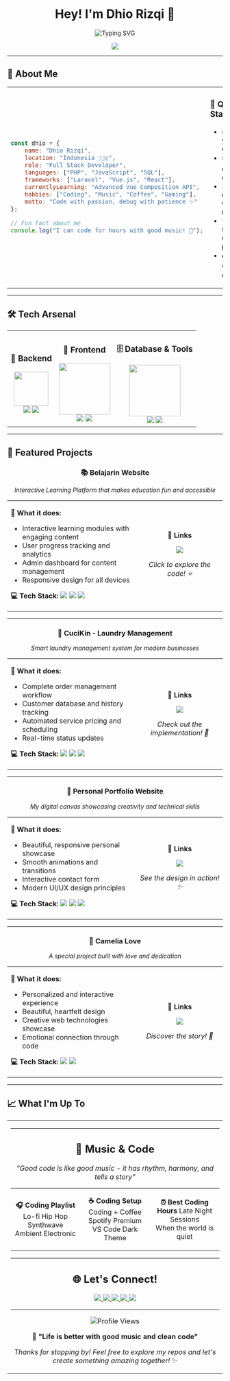 <div align="center">

# Hey! I'm Dhio Rizqi 👋

<img src="https://readme-typing-svg.herokuapp.com/?font=Poppins&weight=600&size=28&duration=4000&pause=1000&color=6C63FF&center=true&vCenter=true&width=500&lines=Full+Stack+Developer+🚀;Laravel+%26+Vue;Coffee+Lover+☕;Music+%26+Code+🎵" alt="Typing SVG" />

<p align="center">
  <img src="https://img.shields.io/badge/🎵%20Currently%20Vibing%20to-Spotify-1DB954?style=for-the-badge&logo=spotify&logoColor=white" />
</p>

</div>

---

## 🌟 About Me

<table>
<tr>
<td>

```javascript
const dhio = {
    name: "Dhio Rizqi",
    location: "Indonesia 🇮🇩",
    role: "Full Stack Developer",
    languages: ["PHP", "JavaScript", "SQL"],
    frameworks: ["Laravel", "Vue.js", "React"],
    currentlyLearning: "Advanced Vue Composition API",
    hobbies: ["Coding", "Music", "Coffee", "Gaming"],
    motto: "Code with passion, debug with patience ✨"
};

// Fun fact about me
console.log("I can code for hours with good music! 🎵");
```

</td>
<td>

### 🎯 Quick Stats
- 🔥 **2+** years of coding
- ☕ **∞** cups of coffee consumed
- 🎵 Always coding with music
- 💡 Love solving complex problems
- 🎮 Gamer when not coding

</td>
</tr>
</table>

---

## 🛠️ Tech Arsenal

<div align="center">

<table>
<tr>
<td align="center">

### 🔧 Backend 
<img src="https://skillicons.dev/icons?i=php,laravel" width="80"/>
<br/>
<img src="https://img.shields.io/badge/PHP-777BB4?style=flat-square&logo=php&logoColor=white" />
<img src="https://img.shields.io/badge/Laravel-FF2D20?style=flat-square&logo=laravel&logoColor=white" />

</td>
<td align="center">

### 🎨 Frontend  
<img src="https://skillicons.dev/icons?i=vue,react,js" width="120"/>
<br/>
<img src="https://img.shields.io/badge/Vue.js-4FC08D?style=flat-square&logo=vue.js&logoColor=white" />
<img src="https://img.shields.io/badge/React-61DAFB?style=flat-square&logo=react&logoColor=black" />

</td>
<td align="center">

### 🗄️ Database & Tools
<img src="https://skillicons.dev/icons?i=mysql,figma,vscode" width="120"/>
<br/>
<img src="https://img.shields.io/badge/MySQL-4479A1?style=flat-square&logo=mysql&logoColor=white" />
<img src="https://img.shields.io/badge/Figma-F24E1E?style=flat-square&logo=figma&logoColor=white" />

</td>
</tr>
</table>

</div>

---

## 🚀 Featured Projects

<div align="center">

### 📚 Belajarin Website
*Interactive Learning Platform that makes education fun and accessible*

<table>
<tr>
<td width="60%">

**🎯 What it does:**
- Interactive learning modules with engaging content
- User progress tracking and analytics  
- Admin dashboard for content management
- Responsive design for all devices

**💻 Tech Stack:**
<img src="https://img.shields.io/badge/Laravel-FF2D20?style=flat-square&logo=laravel&logoColor=white" />
<img src="https://img.shields.io/badge/Vue.js-4FC08D?style=flat-square&logo=vue.js&logoColor=white" />
<img src="https://img.shields.io/badge/MySQL-4479A1?style=flat-square&logo=mysql&logoColor=white" />

</td>
<td width="40%" align="center">

**🔗 Links**

[<img src="https://img.shields.io/badge/GitHub-000000?style=for-the-badge&logo=github&logoColor=white" />](https://github.com/DhioRizqi/belajarin-website)

*Click to explore the code! ⭐*

</td>
</tr>
</table>

---

### 🧺 CuciKin - Laundry Management
*Smart laundry management system for modern businesses*

<table>
<tr>
<td width="60%">

**🎯 What it does:**
- Complete order management workflow
- Customer database and history tracking
- Automated service pricing and scheduling
- Real-time status updates

**💻 Tech Stack:**
<img src="https://img.shields.io/badge/Laravel-FF2D20?style=flat-square&logo=laravel&logoColor=white" />
<img src="https://img.shields.io/badge/PHP-777BB4?style=flat-square&logo=php&logoColor=white" />
<img src="https://img.shields.io/badge/SQL-4479A1?style=flat-square&logo=mysql&logoColor=white" />

</td>
<td width="40%" align="center">

**🔗 Links**

[<img src="https://img.shields.io/badge/GitHub-000000?style=for-the-badge&logo=github&logoColor=white" />](https://github.com/DhioRizqi/CuciKin)

*Check out the implementation! 🚀*

</td>
</tr>
</table>

---

### 🎨 Personal Portfolio Website
*My digital canvas showcasing creativity and technical skills*

<table>
<tr>
<td width="60%">

**🎯 What it does:**
- Beautiful, responsive personal showcase
- Smooth animations and transitions
- Interactive contact form
- Modern UI/UX design principles

**💻 Tech Stack:**
<img src="https://img.shields.io/badge/HTML5-E34F26?style=flat-square&logo=html5&logoColor=white" />
<img src="https://img.shields.io/badge/CSS3-1572B6?style=flat-square&logo=css3&logoColor=white" />
<img src="https://img.shields.io/badge/JavaScript-F7DF1E?style=flat-square&logo=javascript&logoColor=black" />

</td>
<td width="40%" align="center">

**🔗 Links**

[<img src="https://img.shields.io/badge/GitHub-000000?style=for-the-badge&logo=github&logoColor=white" />](https://github.com/DhioRizqi/Portofolio-Html-Css-Js)

*See the design in action! ✨*

</td>
</tr>
</table>

---

### 💝 Camelia Love
*A special project built with love and dedication*

<table>
<tr>
<td width="60%">

**🎯 What it does:**
- Personalized and interactive experience
- Beautiful, heartfelt design
- Creative web technologies showcase
- Emotional connection through code

**💻 Tech Stack:**
<img src="https://img.shields.io/badge/Web%20Technologies-FF6B6B?style=flat-square&logo=html5&logoColor=white" />
<img src="https://img.shields.io/badge/Creative%20Coding-4ECDC4?style=flat-square&logo=javascript&logoColor=white" />

</td>
<td width="40%" align="center">

**🔗 Links**

[<img src="https://img.shields.io/badge/GitHub-000000?style=for-the-badge&logo=github&logoColor=white" />](https://github.com/DhioRizqi/camelia-love)

*Discover the story! 💝*

</td>
</tr>
</table>

</div>

---

## 📈 What I'm Up To

<div align="center">

<table>
<tr>
<td align="center" width="25%">

---

## 🎵 Music & Code

<div align="center">

*"Good code is like good music - it has rhythm, harmony, and tells a story"*

<table>
<tr>
<td align="center" width="33%">

**🎧 Coding Playlist**
Lo-fi Hip Hop<br/>
Synthwave<br/>
Ambient Electronic

</td>
<td align="center" width="33%">

**☕ Coding Setup**
Coding + Coffee<br/>
Spotify Premium<br/>
VS Code Dark Theme

</td>
<td align="center" width="33%">

**⏰ Best Coding Hours**
Late Night Sessions<br/>
When the world is quiet

</td>
</tr>
</table>

</div>

---

## 🌐 Let's Connect!

<div align="center">

<p>
<a href="https://github.com/DhioRizqi">
  <img src="https://img.shields.io/badge/GitHub-000000?style=for-the-badge&logo=github&logoColor=white&labelColor=6C63FF" />
</a>
<a href="your-linkedin-profile">
  <img src="https://img.shields.io/badge/LinkedIn-0A66C2?style=for-the-badge&logo=linkedin&logoColor=white&labelColor=6C63FF" />
</a>
<a href="your-portfolio-link">
  <img src="https://img.shields.io/badge/Portfolio-FF5722?style=for-the-badge&logo=web&logoColor=white&labelColor=6C63FF" />
</a>
<a href="mailto:your-email@example.com">
  <img src="https://img.shields.io/badge/Email-EA4335?style=for-the-badge&logo=gmail&logoColor=white&labelColor=6C63FF" />
</a>
<a href="https://open.spotify.com/user/your-spotify-username">
  <img src="https://img.shields.io/badge/Spotify-1DB954?style=for-the-badge&logo=spotify&logoColor=white&labelColor=6C63FF" />
</a>
</p>

---

<img src="https://komarev.com/ghpvc/?username=DhioRizqi&color=6c63ff&style=for-the-badge&label=Profile+Views" alt="Profile Views" />

**💜 "Life is better with good music and clean code"**

*Thanks for stopping by! Feel free to explore my repos and let's create something amazing together!* ✨

</div>

